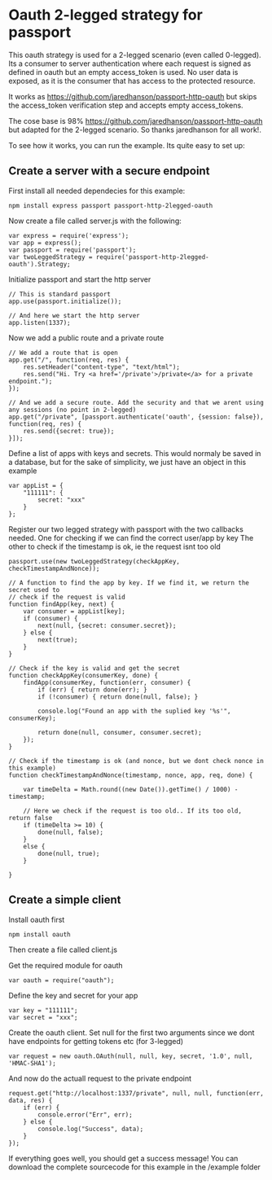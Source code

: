 # Oauth 2-legged strategy for passport

This oauth strategy is used for a 2-legged scenario (even called 0-legged).
Its a consumer to server authentication where each request is signed as defined in oauth but an empty access_token is used. No user data is exposed, as it is the consumer that has access to the protected resource.

It works as https://github.com/jaredhanson/passport-http-oauth but skips the access_token verification step and accepts empty access_tokens.

The cose base is 98% https://github.com/jaredhanson/passport-http-oauth but adapted for the 2-legged scenario. So thanks jaredhanson for all work!.

To see how it works, you can run the example. Its quite easy to set up:

## Create a server with a secure endpoint

First install all needed dependecies for this example:

    npm install express passport passport-http-2legged-oauth

Now create a file called server.js with the following:

```
var express = require('express');
var app = express();
var passport = require('passport');
var twoLeggedStrategy = require('passport-http-2legged-oauth').Strategy;
```
Initialize passport and start the http server

```
// This is standard passport
app.use(passport.initialize());

// And here we start the http server
app.listen(1337);
```

Now we add a public route and a private route

```
// We add a route that is open
app.get("/", function(req, res) {
    res.setHeader("content-type", "text/html");
    res.send("Hi. Try <a href='/private'>/private</a> for a private endpoint.");
});

// And we add a secure route. Add the security and that we arent using any sessions (no point in 2-legged)
app.get("/private", [passport.authenticate('oauth', {session: false}), function(req, res) {
    res.send({secret: true});
}]);
```

Define a list of apps with keys and secrets. This would normaly be saved in a database, but for the sake of simplicity, we just have an object in this example

```
var appList = {
    "111111": {
        secret: "xxx"
    }
};
```
Register our two legged strategy with passport with the two callbacks needed.
One for checking if we can find the correct user/app by key
The other to check if the timestamp is ok, ie the request isnt too old

```
passport.use(new twoLeggedStrategy(checkAppKey, checkTimestampAndNonce));

// A function to find the app by key. If we find it, we return the secret used to 
// check if the request is valid
function findApp(key, next) {
    var consumer = appList[key];
    if (consumer) {
        next(null, {secret: consumer.secret});
    } else {
        next(true);
    }
}

// Check if the key is valid and get the secret
function checkAppKey(consumerKey, done) {
    findApp(consumerKey, function(err, consumer) {
        if (err) { return done(err); }
        if (!consumer) { return done(null, false); }

        console.log("Found an app with the suplied key '%s'", consumerKey);

        return done(null, consumer, consumer.secret);
    });
}

// Check if the timestamp is ok (and nonce, but we dont check nonce in this example)
function checkTimestampAndNonce(timestamp, nonce, app, req, done) {

    var timeDelta = Math.round((new Date()).getTime() / 1000) - timestamp;

    // Here we check if the request is too old.. If its too old, return false
    if (timeDelta >= 10) {
        done(null, false);
    }
    else {
        done(null, true);
    }

}

```

## Create a simple client

Install oauth first

    npm install oauth
    
Then create a file called client.js

Get the required module for oauth

```
var oauth = require("oauth");
```

Define the key and secret for your app

```
var key = "111111";
var secret = "xxx";
```

Create the oauth client. Set null for the first two arguments since we dont have endpoints for getting tokens etc (for 3-legged)

```
var request = new oauth.OAuth(null, null, key, secret, '1.0', null, 'HMAC-SHA1');
```

And now do the actuall request to the private endpoint

```
request.get("http://localhost:1337/private", null, null, function(err, data, res) {
    if (err) {
        console.error("Err", err);
    } else {
        console.log("Success", data);
    }
});
```

If everything goes well, you should get a success message!
You can download the complete sourcecode for this example in the /example folder

